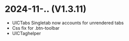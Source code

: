 ﻿# 2024-11-.. (V1.3.11)
- UICTabs Singletab now accounts for unrendered tabs
- Css fix for .btn-toolbar
- UICTaghelper
